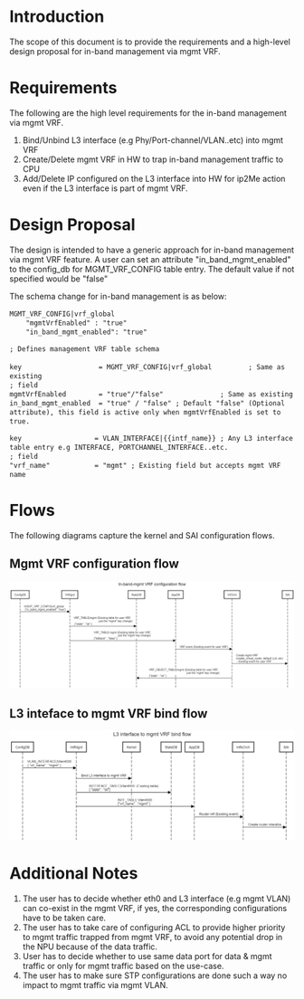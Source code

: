 
# Introduction

The scope of this document is to provide the requirements and a high-level design proposal for in-band management via mgmt VRF.

# Requirements

The following are the high level requirements for the in-band management via mgmt VRF.

1. Bind/Unbind L3 interface (e.g Phy/Port-channel/VLAN..etc) into mgmt VRF
2. Create/Delete mgmt VRF in HW to trap in-band management traffic to CPU
3. Add/Delete IP configured on the L3 interface into HW for ip2Me action even if the L3 interface is part of mgmt VRF.

# Design Proposal

The design is intended to have a generic approach for in-band management via mgmt VRF feature. A user can set an attribute "in_band_mgmt_enabled" to the config_db for MGMT_VRF_CONFIG table entry. The default value if not specified would be "false"

The schema change for in-band management is as below:

```
MGMT_VRF_CONFIG|vrf_global
    "mgmtVrfEnabled" : "true"
    "in_band_mgmt_enabled": "true"

```
```
; Defines management VRF table schema

key                   = MGMT_VRF_CONFIG|vrf_global         ; Same as existing
; field
mgmtVrfEnabled        = "true"/"false"              ; Same as existing
in_band_mgmt_enabled  = "true" / "false" ; Default "false" (Optional attribute), this field is active only when mgmtVrfEnabled is set to true.

```
```
key                  = VLAN_INTERFACE|{{intf_name}} ; Any L3 interface table entry e.g INTERFACE, PORTCHANNEL_INTERFACE..etc.
; field
"vrf_name"           = "mgmt" ; Existing field but accepts mgmt VRF name

```
# Flows

The following diagrams capture the kernel and SAI configuration flows.

## Mgmt VRF configuration flow

![](../../images/vrf_hld/in_band_mgmt_vrf_config_flow.png)

## L3 inteface to mgmt VRF bind flow

![](../../images/vrf_hld/in_band_mgmt_vrf_intf_config_flow.png)

# Additional Notes
1. The user has to decide whether eth0 and L3 interface (e.g mgmt VLAN) can co-exist in the mgmt VRF, if yes, the corresponding configurations have to be taken care.
2. The user has to take care of configuring ACL to provide higher priority to mgmt traffic trapped from mgmt VRF, to avoid any potential drop in the NPU because of the data traffic.
3. User has to decide whether to use same data port for data & mgmt traffic or only for mgmt traffic based on the use-case.
4. The user has to make sure STP configurations are done such a way no impact to mgmt traffic via mgmt VLAN.
